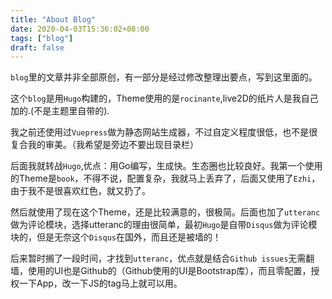 ```yaml
---
title: "About Blog"
date: 2020-04-03T15:36:02+08:00
tags: ["blog"]
draft: false
---
```


`blog`里的文章并非全部原创，有一部分是经过修改整理出要点，写到这里面的。

这个`blog`是用`Hugo`构建的，Theme使用的是`rocinante`,live2D的纸片人是我自己加的.(不是主题里自带的).

我之前还使用过`Vuepress`做为静态网站生成器，不过自定义程度很低，也不是很复合我的审美。（我希望是旁边不要出现目录栏）

后面我就转战`Hugo`,优点：用Go编写，生成快。生态圈也比较良好。我第一个使用的Theme是`book`，不得不说，配置复杂，我就马上丢弃了，后面又使用了`Ezhi`，由于我不是很喜欢红色，就又扔了。

然后就使用了现在这个Theme，还是比较满意的，很极简。后面也加了`utteranc`做为评论模块，选择utteranc的理由很简单，最初`Hugo`是自带`Disqus`做为评论模块的，但是无奈这个`Disqus`在国外，而且还是被墙的！

后来暂时搁了一段时间，才找到`utteranc`，优点就是结合`Github issues`无需翻墙，使用的UI也是Github的（Github使用的UI是Bootstrap库），而且零配置，授权一下App，改一下JS的tag马上就可以用。